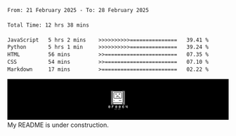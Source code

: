 <!--START_SECTION:waka-->

```txt
From: 21 February 2025 - To: 28 February 2025

Total Time: 12 hrs 38 mins

JavaScript   5 hrs 2 mins    >>>>>>>>>>===============   39.41 %
Python       5 hrs 1 min     >>>>>>>>>>===============   39.24 %
HTML         56 mins         >>=======================   07.35 %
CSS          54 mins         >>=======================   07.10 %
Markdown     17 mins         >========================   02.22 %
```

<!--END_SECTION:waka-->

<img src="https://raw.githubusercontent.com/n3xta/image-hosting/main/img/202411032331174.png"/>
My README is under construction. 
